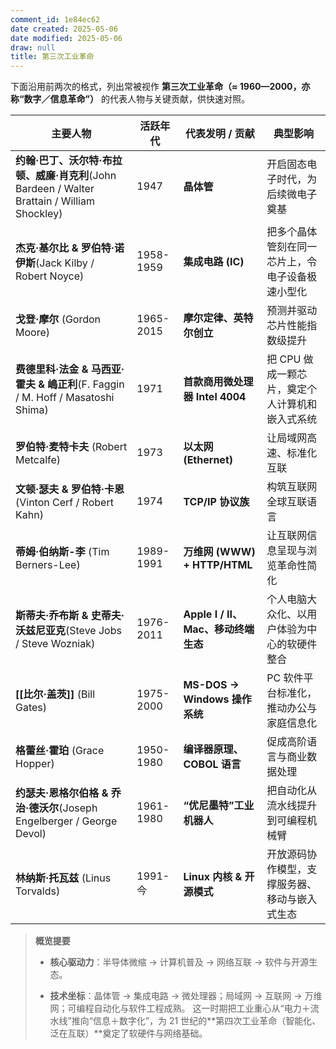 ```yaml
---
comment_id: 1e84ec62
date created: 2025-05-06
date modified: 2025-05-06
draw: null
title: 第三次工业革命
---
```

下面沿用前两次的格式，列出常被视作 **第三次工业革命（≈ 1960—2000，亦称“数字／信息革命”）** 的代表人物与关键贡献，供快速对照。

| 主要人物                                                                        | 活跃年代      | 代表发明 / 贡献                   | 典型影响                       |
| --------------------------------------------------------------------------- | --------- | --------------------------- | -------------------------- |
| **约翰·巴丁、沃尔特·布拉顿、威廉·肖克利**(John Bardeen / Walter Brattain / William Shockley) | 1947      | **晶体管**                     | 开启固态电子时代，为后续微电子奠基          |
| **杰克·基尔比 & 罗伯特·诺伊斯**(Jack Kilby / Robert Noyce)                             | 1958-1959 | **集成电路 (IC)**               | 把多个晶体管刻在同一芯片上，令电子设备极速小型化   |
| **戈登·摩尔** (Gordon Moore)                                                    | 1965-2015 | **摩尔定律、英特尔创立**              | 预测并驱动芯片性能指数级提升             |
| **费德里科·法金 & 马西亚·霍夫 & 嶋正利**(F. Faggin / M. Hoff / Masatoshi Shima)           | 1971      | **首款商用微处理器 Intel 4004**     | 把 CPU 做成一颗芯片，奠定个人计算机和嵌入式系统 |
| **罗伯特·麦特卡夫** (Robert Metcalfe)                                              | 1973      | **以太网 (Ethernet)**          | 让局域网高速、标准化互联               |
| **文顿·瑟夫 & 罗伯特·卡恩**(Vinton Cerf / Robert Kahn)                               | 1974      | **TCP/IP 协议族**              | 构筑互联网全球互联语言                |
| **蒂姆·伯纳斯-李** (Tim Berners-Lee)                                              | 1989-1991 | **万维网 (WWW) + HTTP/HTML**   | 让互联网信息呈现与浏览革命性简化           |
| **斯蒂夫·乔布斯 & 史蒂夫·沃兹尼亚克**(Steve Jobs / Steve Wozniak)                         | 1976-2011 | **Apple I / II、Mac、移动终端生态** | 个人电脑大众化、以用户体验为中心的软硬件整合     |
| **[[比尔·盖茨]]** (Bill Gates)                                                  | 1975-2000 | **MS-DOS → Windows 操作系统**   | PC 软件平台标准化，推动办公与家庭信息化      |
| **格蕾丝·霍珀** (Grace Hopper)                                                   | 1950-1980 | **编译器原理、COBOL 语言**          | 促成高阶语言与商业数据处理              |
| **约瑟夫·恩格尔伯格 & 乔治·德沃尔**(Joseph Engelberger / George Devol)                   | 1961-1980 | **“优尼墨特”工业机器人**             | 把自动化从流水线提升到可编程机械臂          |
| **林纳斯·托瓦兹** (Linus Torvalds)                                                | 1991-今    | **Linux 内核 & 开源模式**         | 开放源码协作模型，支撑服务器、移动与嵌入式生态    |

> **概览提要**
>
> - **核心驱动力**：半导体微缩 → 计算机普及 → 网络互联 → 软件与开源生态。
>
> - **技术坐标**：晶体管 → 集成电路 → 微处理器；局域网 → 互联网 → 万维网；可编程自动化与软件工程成熟。
>     这一时期把工业重心从“电力＋流水线”推向“信息＋数字化”，为 21 世纪的**第四次工业革命（智能化、泛在互联）**奠定了软硬件与网络基础。
>
